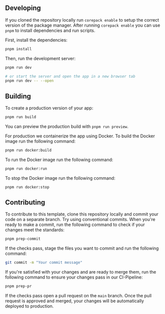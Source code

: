 ## Developing

If you cloned the repository locally run `corepack enable` to setup the correct version of the package manager. After running `corepack enable` you can use `pnpm` to install dependencies and run scripts.

First, install the dependencies:

```bash
pnpm install
```

Then, run the development server:

```bash
pnpm run dev

# or start the server and open the app in a new browser tab
pnpm run dev -- --open
```

## Building

To create a production version of your app:

```bash
pnpm run build
```

You can preview the production build with `pnpm run preview`.

For production we containerize the app using Docker. To build the Docker image run the following command:

```bash
pnpm run docker:build
```

To run the Docker image run the following command:

```bash
pnpm run docker:run
```

To stop the Docker image run the following command:

```bash
pnpm run docker:stop
```

## Contributing

To contribute to this template, clone this repository locally and commit your code on a separate branch. Try using conventional commits. When you're ready to make a commit, run the following command to check if your changes meet the standards:

```bash
pnpm prep-commit
```

If the checks pass, stage the files you want to commit and run the following command:

```bash
git commit -m "Your commit message"
```

If you're satisfied with your changes and are ready to merge them, run the following command to ensure your changes pass in our CI-Pipeline:

```bash
pnpm prep-pr
```

If the checks pass open a pull request on the `main` branch. Once the pull request is approved and merged, your changes will be automatically deployed to production.
